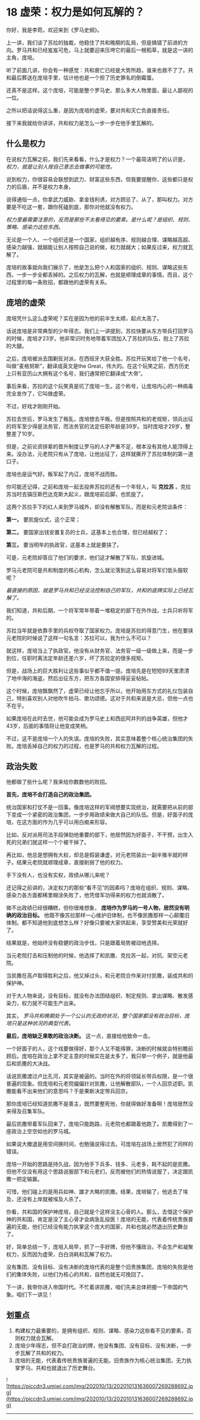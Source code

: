 # 18 虚荣：权力是如何瓦解的？

你好，我是李筠，欢迎来到《罗马史纲》。

上一讲，我们谈了苏拉的独裁，他稳住了共和晚期的乱局，但是搞错了前进的方向。罗马共和已经岌岌可危，马上就要迎来压垮它的最后一根稻草，就是这一讲的主角，庞培。

听了前面几讲，你会有一种感觉：共和衰亡已经是大势所趋，谁来也救不了了。共和最后葬送在庞培手里，估计他也是一个担了历史罪名的倒霉蛋。

还真不是这样。这个庞培，可能是整个罗马史、那么多大人物里面，最让人鄙视的一位。

之所以把话说得这么重，是因为庞培的虚荣，要对共和灭亡负直接责任。

接下来我就给你讲讲，共和权力是怎么一步一步在他手里瓦解的。

## 什么是权力

在说权力瓦解之前，我们先来看看，什么才是权力？一个最简洁明了的认识是， *权力，就是让别人按自己意志去做事的可能性。*

说到权力，你很容易会联想到武力、财富这些东西，但我要提醒你，这些都只是权力的后盾，并不是权力本身。

说得通俗一点，你拿武力威胁、拿金钱利诱，对方顾忌了、从了，那叫权力。对方要是不吃这一套，跟你死磕到底，那你对他就没有权力。

 *权力里最需要注意的，反而是那些不太看得见的要素。是什么呢？是组织、规则、策略、感染力这些东西。*

无论是一个人、一个组织还是一个国家，组织越有序、规则越合理、谋略越高超、感染力越强，就越能让别人按照自己说的做，权力就越大；如果反过来，权力就瓦解了。

庞培的故事就向我们展示了，他是怎么把个人和国家的组织、规则、谋略这些东西，一步一步全都丢掉的。之后权力的瓦解，也就是顺理成章的事情。而且，这个过程里的每一条败招，都跟他的虚荣有关系。

## 庞培的虚荣

庞培凭什么这么虚荣呢？实在是因为他的前半生太顺，起点太高了。

话说庞培是非常典型的少年得志。我们上一讲提到，苏拉快要从东方带兵打回罗马的时候，庞培才23岁。他非常识时务地带着军团加入了苏拉的队伍，抱上了苏拉的大腿。

之后，庞培被派去围剿反对派，在西班牙大获全胜。苏拉开玩笑给了他一个名号，叫做“麦格努斯”，翻译成英文是the Great，伟大的。在这个玩笑之前，西方历史上只有亚历山大拥有这个名号，我们通常把它翻译成“大帝”。

事后来看，苏拉的这个玩笑真是坑了庞培一生。这个称号，让庞培内心的一种病毒完全发作了，它叫做虚荣。

不过，好戏才刚刚开始。

苏拉去世后，罗马发生了叛乱，庞培想去平叛。但是按照共和的老规矩，领兵出征的将军至少得是法务官，而法务官的法定任职年龄是39岁。当时庞培才29岁，整整差了10岁。

但是，之前论资排辈的晋升制度让罗马的人才严重不足，根本没有其他人能顶得上来。没办法，元老院只有从了庞培，让他出征了，这样就撕开了苏拉体制的第一道口子。

庞培也是运气好。叛军起了内讧，庞培不战而胜。

你可能还记得，之前和庞培一起去投奔苏拉的还有一个年轻人，叫 **克拉苏** 。克拉苏当时去镇压斯巴达克斯大起义，跟庞培前后脚，也凯旋了。

这两个苏拉手下的红人来到罗马城外，却没有解散军队，而是和元老院谈条件：

 **第一，** 要凯旋仪式，这个正常；

 **第二，** 要国家出钱安置复员的士兵，这基本上也合理，但已经越权了；

 **第三，** 要当明年的执政官，这基本上就是要挟了。

可是，元老院却答应了他们的要求，他们这才解散了军队，凯旋进城。

罗马元老院可是共和制度的核心机构，怎么就沦落到这么容易对将军们低头服软呢？

 *最直接的原因，就是罗马共和已经没法控制自己的军队，共和的底牌实际上已经瓦解了。*

我们知道，共和后期，一个将军常年带着一堆稳定的部下在外作战，士兵只听将军的。

苏拉当年就是依靠手里的兵权夺取了国家权力。庞培是苏拉的得意门生，他在要挟元老院的时候说了这样一句名言：苏拉可以，我为什么不可以？

就这样，庞培当上了执政官。他没有从财务官、法务官一级一级做上来，而是一步到位，任职时离法定年龄还差六岁，坏了苏拉定的很多规矩。

但是，战场上的巨大胜利让这些事似乎都不值一提。庞培先是在短短89天里肃清了地中海的海盗，然后出征东方，把东方各国安排得妥妥帖帖。

这个时候，庞培飘飘然了，虚荣已经让他忘乎所以，他开始用东方式的礼仪包装自己，特别喜欢别人对他吹牛拍马、歌功颂德。这对于共和来说是大忌，但他一点也不在乎。

如果庞培在此时去世，他可能会成为罗马史上和西庇阿并列的战争英雄，但他才43岁，后面的事情将让他变成笑柄。

不过，这不是庞培一个人的失误。庞培的失败，其实意味着整个核心统治集团的失败。庞培丢掉自己的权力的过程，也是罗马的共和权力瓦解的过程。

## 政治失败

他都做了些什么呢？我来给你数数他的败招。

 **首先，庞培不会打造自己的政治集团。**

统治国家和打仗不是一回事。像庞培这样的军阀想要实现统治，就需要把从前的部下变成一个紧密的政治集团，一步步用政绩来做大自己的队伍。但是，好面子的庞培，在这方面的作为几乎可以用白痴来形容。

比如，反对派用司法手段弹劾他重要的部下，他居然因为好面子，不干预，出生入死的兄弟们就这样一个个被干掉了。

再比如，他总是想拥有大权，却总是假装谦虚，对元老院装出一副半推半就的样子。结果元老院就顺理成章，直接削弱了他的权力。

手下没有人，也没有实权，政绩从哪儿来呢？

还记得之前讲的，决定权力的那些“看不见”的因素吗？庞培在组织、规则、谋略、感染力各方面都稀里糊涂失败了，他凭借军功得来的权力也就消散了。

做不出政绩已经很糟糕，但你很难想象， **庞培作为罗马的一号人物，居然没有明确的政治目标。** 他既不像苏拉那样一心维护旧体制，也不像凯撒那样一心颠覆旧体制。都不知道他到底想怎么样？好像只要被大家供起来，享受赞美和光荣就好了。

结果就是，他始终没有稳健的政治步伐，只是跟着局势被动地选择。

当元老院打击和压制他的时候，他选择了和凯撒、克拉苏一起，对抗、架空元老院。

当凯撒在高卢取得胜利之后，他又掉过头，和元老院合作来对付凯撒，装成共和的保护神。

对于大人物来说，没有目标，就没有办法团结组织、制定规则、拿出谋略、散发感染力，权力就不可能生产出来。

其实， *罗马共和晚期处于一个公认的无政府状况，整个国家都没有政治目标，庞培只是这种状况的典型代表。*

 **最后，庞培缺乏果敢的政治决断。** 这一点，直接给他致命一击。

一个好面子的人，这个戏要做得好，那个人又不能得罪，决断的时候就会特别瞻前顾后。庞培在政治上拿不定主意的时候实在是太多了，我只举一个例子，就是他最后和凯撒的大决战。

话说凯撒渡过卢比孔河，其实是被逼的。当时在外的将领延长带兵权限，是一个很普遍的现象。但庞培和元老院偏偏针对凯撒，让他解散部队，一个人回京述职。凯撒能看不出来他们的意思吗？于是果断决定带兵回京。

那你庞培已经知道凯撒不是善主，既然要整死他，你就得做好准备啊！庞培居然没来得及召集军队。

最后凯撒带着军队回来了，庞培只能跑路，元老院也都跟着他跑了。凯撒得到了一座政治上空空如也的罗马城。

如果说大撤退是用空间换时间，也勉强说得过去。可庞培在战场上居然犯了同样的错误。

庞培一开始的思路是持久战，因为他手下兵多、钱多、元老多，耗不起的是凯撒。但他不仅没有用这个思路说服部下和元老们，反而被他们的热情说服了，决定跟凯撒一把定输赢。

可惜，他们碰上的是用兵如神、雄才大略的凯撒。结果，庞培输了，他逃去了埃及，还没有上岸就被埃及人杀了。

你看，共和国的保护神庞培，自己就是个这样没主心骨的人。那么，去借这个保护神的共和国，肯定是没了主心骨才会病急乱投医！庞培的无能，代表着传统贵族普遍的无能，他们已经没有能力执掌这个庞大的国家，共和也就必然退出历史舞台了。

好，简单总结一下，庞培入局早，抓了一手好牌，但他不懂政治，不会生产和凝聚权力，反而因为虚荣，白白消耗和瓦解了权力。

没有集团、没有目标、没有决断的庞培代表的是整个旧贵族集团，庞培的失败是他们的集体失败，以他们为核心的共和，自然也就无可挽回了。

下一讲，我带你进入帝国时代。不忙着讲凯撒，咱们先来总体把握一下帝国的气象。咱们下一讲见！

## 划重点

1. 构建权力最重要的，是拥有组织、规则、谋略、感染力这些看不见的要素，否则权力就会瓦解。
2. 庞培少年得志，但不会打政治的牌，他没有集团、没有目标、没有决断，一步步瓦解了共和的权力。
3. 庞培的无能，代表着传统贵族普遍的无能。旧贵族作为核心统治集团，无力执掌罗马，共和也就退出了历史舞台。


![https://piccdn3.umiwi.com/img/202010/13/202010131636007269288692.jpg](https://piccdn3.umiwi.com/img/202010/13/202010131636007269288692.jpg)

---
